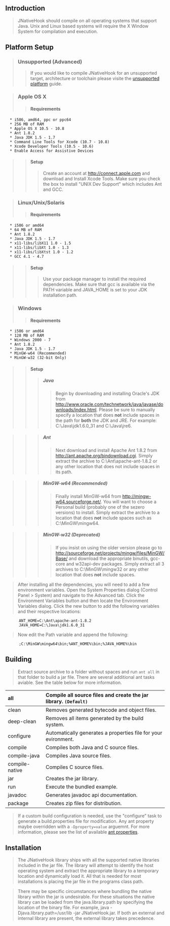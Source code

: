 ## Introduction ##
> JNativeHook should compile on all operating systems that support Java. Unix and Linux based systems will require the X Window System for compilation and execution.

## Platform Setup ##
> ### Unsupported (Advanced) ###
> > If you would like to compile JNativeHook for an unsupported target, architecture or toolchain please visite the [unsupported platform](compiling_unsupported.md) guide.


> ### Apple OS X ###
> > #### Requirements ####
      * i586, amd64, ppc or ppc64
      * 256 MB of RAM
      * Apple OS X 10.5 - 10.8
      * Ant 1.8.2
      * Java JDK 1.5 - 1.7
      * Command Line Tools for Xcode (10.7 - 10.8)
      * Xcode Developer Tools (10.5 - 10.6)
      * Enable Access for Assistive Devices
> > #### Setup ####
> > > Create an account at http://connect.apple.com and download and Install Xcode Tools. Make sure you check the box to install "UNIX Dev Support" which includes Ant and GCC.



> ### Linux/Unix/Solaris ###
> > #### Requirements ####
      * i586 or amd64
      * 64 MB of RAM
      * Ant 1.8.2
      * Java JDK 1.5 - 1.7
      * x11-libs/libX11 1.0 - 1.5
      * x11-libs/libXt 1.0 - 1.3
      * x11-libs/libXtst 1.0 - 1.2
      * GCC 4.1 - 4.7
> > #### Setup ####
> > > Use your package manager to install the required dependencies.  Make sure that gcc is available via the PATH variable and JAVA\_HOME is set to your JDK installation path.



> ### Windows ###
> > #### Requirements ####
      * i586 or amd64
      * 128 MB of RAM
      * Windows 2000 - 7
      * Ant 1.8.2
      * Java JDK 1.5 - 1.7
      * MinGW-w64 (Recommended)
      * MinGW-w32 (32-bit Only)
> > #### Setup ####
> > > ##### Java #####
> > > > Begin by downloading and installing Oracle's JDK from http://www.oracle.com/technetwork/java/javase/downloads/index.html.  Please be sure to manually specify a location that does **not** include spaces in the path for **both** the JDK and JRE.  For example: C:\Java\jdk1.6.0\_31 and C:\Java\jre6.

> > > ##### Ant #####
> > > > Next download and install Apache Ant 1.8.2 from http://ant.apache.org/bindownload.cgi.  Simply extract the archive to C:\Ant\apache-ant-1.8.2 or any other location that does not include spaces in its path.

> > > ##### MinGW-w64 (Recommended) #####
> > > > Finally install MinGW-w64 from http://mingw-w64.sourceforge.net/.  You will want to choose a Personal build (probably one of the sezero versions) to install.  Simply extract the archive to a location that does **not** include spaces such as C:\MinGW\mingw64.

> > > ##### MinGW-w32 (Deprecated) #####
> > > > If you insist on using the older version please go to http://sourceforge.net/projects/mingw/files/MinGW/Base/ and download the appropriate binutils, gcc-core and w32api-dev packages.  Simply extract all 3 archives to C:\MinGW\mingw32 or any other location that does **not** include spaces.


> After installing all the dependencies, you will need to add a few environment variables.  Open the System Properties dialog (Control Panel > System) and navigate to the Advanced tab.  Click the Environment Variables button and then locate the Environment Variables dialog.  Click the new button to add the following variables and their respective locations:
```
      ANT_HOME=C:\Ant\apache-ant-1.8.2
      JAVA_HOME=C:\Java\jdk1.6.0_31
```

> Now edit the Path variable and append the following:
```
      ;C:\MinGW\mingw64\bin;%ANT_HOME%\bin;%JAVA_HOME%\bin
```

## Building ##
> Extract source archive to a folder without spaces and run `ant all` in that folder to build a jar file.  There are several additional ant tasks aviable.  See the table below for more information.

| all | Compile all source files and create the jar library. `(Default)` |
|:----|:-----------------------------------------------------------------|
| clean | Removes generated bytecode and object files. |
| deep-clean | Removes all items generated by the build system. |
| configure | Automatically generates a properties file for your evironment. |
| compile | Compiles both Java and C source files. |
| compile-java | Compiles Java source files. |
| compile-native | Compiles C source files. |
| jar | Creates the jar library. |
| run | Execute the bundled example. |
| javadoc | Generates javadoc api documentation. |
| package | Creates zip files for distribution. |

> If a custom build configuration is needed, use the "configure" task to generate a build.properties file for modification.  Any ant property maybe overridden with a `-Dproperty=value` arguemnt.  For more information, please see the list of available [ant properties](ant_properties.md).

## Installation ##
> The JNativeHook library ships with all the supported native libraries included in the jar file.  The library will attempt to identify the host operating system and extract the appropriate library to a temporary location and dynamically load it.  All that is needed for most installations is placing the jar file in the programs class path.

> There may be specific circumstances where bundling the native library within the jar is undesirable.  For these situations the native library can be loaded from the java.library.path by specifying the location of the binary file.  For example, java -Djava.library.path=/usr/lib -jar JNativeHook.jar.  If both an external and internal library are present, the external library takes precedence.
